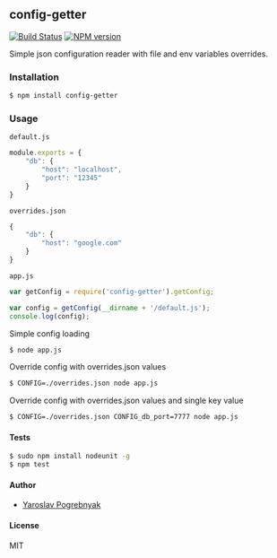 ## config-getter

[![Build Status](https://travis-ci.org/yyyar/config-getter.svg?branch=master)](https://travis-ci.org/yyyar/config-getter) [![NPM version](https://badge.fury.io/js/config-getter.svg)](http://badge.fury.io/js/config-getter)

Simple json configuration reader with file and env variables overrides.

### Installation
```bash
$ npm install config-getter
```

### Usage

`default.js`
```javascript
module.exports = {
    "db": {
        "host": "localhost",
        "port": "12345"
    }
}
```

`overrides.json`
```javascript
{
    "db": {
        "host": "google.com"
    }
}
```

`app.js`
```javascript
var getConfig = require('config-getter').getConfig;

var config = getConfig(__dirname + '/default.js');
console.log(config);
```

Simple config loading
```bash
$ node app.js
```

Override config with overrides.json values
```bash
$ CONFIG=./overrides.json node app.js
```

Override config with overrides.json values and single key value
```bash
$ CONFIG=./overrides.json CONFIG_db_port=7777 node app.js
```

#### Tests
```bash
$ sudo npm install nodeunit -g
$ npm test
```

#### Author
* [Yaroslav Pogrebnyak](https://github.com/yyyar/)

#### License
MIT

